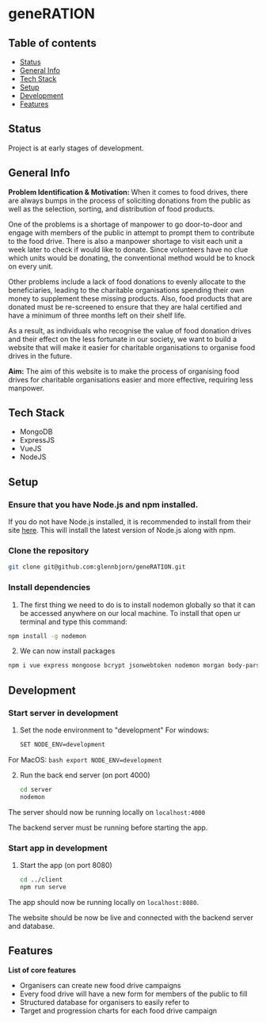 # geneRATION

## Table of contents

- [Status](#status)
- [General Info](#general-info)
- [Tech Stack](#tech-stack)
- [Setup](#setup)
- [Development](#development)
- [Features](#features)

## Status

Project is at early stages of development.

## General Info

<b>Problem Identification & Motivation: </b>
When it comes to food drives, there are always bumps in the process of soliciting donations from the public as well as the selection, sorting, and distribution of food products.  

One of the problems is a shortage of manpower to go door-to-door and engage with members of the public in attempt to prompt them to contribute to the food drive. There is also a manpower shortage to visit each unit a week later to check if would like to donate. Since volunteers have no clue which units would be donating, the conventional method would be to knock on every unit.  

Other problems include a lack of food donations to evenly allocate to the beneficiaries, leading to the charitable organisations spending their own money to supplement these missing products. Also, food products that are donated must be re-screened to ensure that they are halal certified and have a minimum of three months left on their shelf life.  

As a result, as individuals who recognise the value of food donation drives and their effect on the less fortunate in our society, we want to build a website that will make it easier for charitable organisations to organise food drives in the future.  

<b>Aim:</b>
The aim of this website is to make the process of organising food drives for charitable organisations easier and more effective, requiring less manpower.  

## Tech Stack

- MongoDB
- ExpressJS
- VueJS
- NodeJS

## Setup

### Ensure that you have Node.js and npm installed.

If you do not have Node.js installed, it is recommended to install from their site [here](https://nodejs.org/en/). This will install the latest version of Node.js along with npm.

### Clone the repository

```bash
git clone git@github.com:glennbjorn/geneRATION.git
```

### Install dependencies

1. The first thing we need to do is to install nodemon globally so that it can be accessed anywhere on our local machine. To install that open ur terminal and type this command:
```bash
npm install -g nodemon
```

2. We can now install packages
```bash
npm i vue express mongoose bcrypt jsonwebtoken nodemon morgan body-parser cors dotenv --save
```

## Development

### Start server in development

1. Set the node environment to "development"
For windows:
    ```bash
    SET NODE_ENV=development
    ```

For MacOS:
    ```bash
    export NODE_ENV=development
    ```

2. Run the back end server (on port 4000)
    ```bash
    cd server
    nodemon
    ```

The server should now be running locally on `localhost:4000`

The backend server must be running before starting the app.

### Start app in development

1. Start the app (on port 8080)
    ```bash
    cd ../client
    npm run serve
    ```

The app should now be running locally on `localhost:8080`.

The website should be now be live and connected with the backend server and database.

## Features

<b>List of core features</b>

- Organisers can create new food drive campaigns
- Every food drive will have a new form for members of the public to fill
- Structured database for organisers to easily refer to
- Target and progression charts for each food drive campaign
